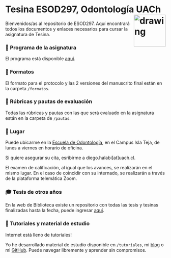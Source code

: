 # Tesina ESOD297, Odontología UACh <img src="http://www.icml.uach.cl/manejador/resources/documentos/escudo-transparente.png" alt="drawing" height="100" align="right"/>

Bienvenidos/as al repositorio de ESOD297. Aquí encontrará todos los documentos y enlaces necesarios para cursar la asignatura de Tesina.

### 📓 Programa de la asignatura

El programa está disponible [aquí](Programa_de_Asignatura.pdf).

### 📄 Formatos

El formato para el protocolo y las 2 versiones del manuscrito final están en la carpeta `/formatos`.

### 📝 Rúbricas y pautas de evaluación

Todas las rúbricas y pautas con las que será evaluado en la asignatura están en la carpeta de `/pautas`.

### 📍 Lugar
Puede ubicarme en la [Escuela de Odontología](https://goo.gl/maps/C1T2tDxqdDo), en el Campus Isla Teja, de lunes a viernes en horario de oficina.

Si quiere asegurar su cita, esribirme a diego.halabi[at]uach.cl.

El examen de calificación, al igual que los avances, se realizarán en el mismo lugar. En el caso de coincidir con su internado, se realizarán a través de la plataforma telemática Zoom.

### 🎓 Tesis de otros años

En la web de Biblioteca existe un repositorio con todas las tesis y tesinas finalizadas hasta la fecha, puede ingresar [aquí](http://catalogobiblioteca.uach.cl:8080/ipac20/ipac.jsp?session=1E54702FO1684.152209&profile=bibteja&uri=link=3100006~!91389~!3100001~!3100002&aspect=subtab14&menu=search&ri=1&source=~!biblioteca&term=ODONTOLOGIA&index=SUBJECT).

### 👀 Tutoriales y material de estudio
Internet está lleno de tutoriales!

Yo he desarrollado material de estudio disponible en `/tutoriales`, mi [blog](http://diegohalabi.github.io) o mi [GitHub](http://github.com/diegohalabi). Puede navegar libremente y aprender sin compromisos.
